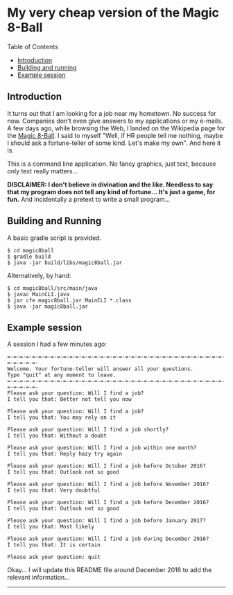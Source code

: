 My very cheap version of the Magic 8-Ball
=========================================

Table of Contents
 - [Introduction](#introduction)
 - [Building and running](#building-and-running)
 - [Example session](#example-session)


## Introduction

It turns out that I am looking for a job near my hometown. No success for now. Companies don't even give answers to my applications or my e-mails.
A few days ago, while browsing the Web, I landed on the Wikipedia page for the [Magic 8-Ball](https://en.wikipedia.org/wiki/Magic_8-ball). I said to myself "Well, if HR people tell me nothing, maybe I should ask a fortune-teller of some kind. Let's make my own". And here it is.

This is a command line application. No fancy graphics, just text, because only text really matters...

**DISCLAIMER: I don't believe in divination and the like. Needless to say that my program does not tell any kind of fortune... It's just a game, for fun.** And incidentally a pretext to write a small program...



## Building and Running

A basic gradle script is provided.
```
$ cd magic8ball
$ gradle build
$ java -jar build/libs/magic8ball.jar
```

Alternatively, by hand:
```
$ cd magic8ball/src/main/java
$ javac MainCLI.java
$ jar cfe magic8ball.jar MainCLI *.class
$ java -jar magic8ball.jar
```



## Example session

A session I had a few minutes ago:
```
=-=-=-=-=-=-=-=-=-=-=-=-=-=-=-=-=-=-=-=-=-=-=-=-=-=-=-=-=-=-=-=-=-=-=-=-=-=-=-=-
Welcome. Your fortune-teller will answer all your questions.
Type "quit" at any moment to leave.
=-=-=-=-=-=-=-=-=-=-=-=-=-=-=-=-=-=-=-=-=-=-=-=-=-=-=-=-=-=-=-=-=-=-=-=-=-=-=-=-
Please ask your question: Will I find a job?
I tell you that: Better not tell you now

Please ask your question: Will I find a job?
I tell you that: You may rely on it

Please ask your question: Will I find a job shortly?
I tell you that: Without a doubt

Please ask your question: Will I find a job within one month?
I tell you that: Reply hazy try again

Please ask your question: Will I find a job before October 2016?
I tell you that: Outlook not so good

Please ask your question: Will I find a job before November 2016?
I tell you that: Very doubtful

Please ask your question: Will I find a job before December 2016?
I tell you that: Outlook not so good

Please ask your question: Will I find a job before January 2017?
I tell you that: Most likely

Please ask your question: Will I find a job during December 2016?
I tell you that: It is certain

Please ask your question: quit
```
Okay... I will update this README file around December 2016 to add the relevant information...

---

